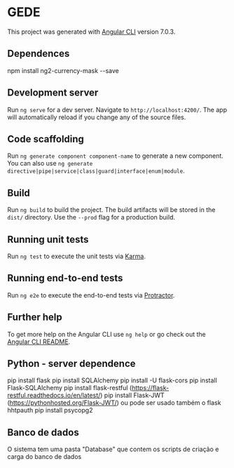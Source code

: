 # GEDE

This project was generated with [Angular CLI](https://github.com/angular/angular-cli) version 7.0.3.


## Dependences
npm install ng2-currency-mask --save

## Development server

Run `ng serve` for a dev server. Navigate to `http://localhost:4200/`. The app will automatically reload if you change any of the source files.

## Code scaffolding

Run `ng generate component component-name` to generate a new component. You can also use `ng generate directive|pipe|service|class|guard|interface|enum|module`.

## Build

Run `ng build` to build the project. The build artifacts will be stored in the `dist/` directory. Use the `--prod` flag for a production build.

## Running unit tests

Run `ng test` to execute the unit tests via [Karma](https://karma-runner.github.io).

## Running end-to-end tests

Run `ng e2e` to execute the end-to-end tests via [Protractor](http://www.protractortest.org/).

## Further help

To get more help on the Angular CLI use `ng help` or go check out the [Angular CLI README](https://github.com/angular/angular-cli/blob/master/README.md).

## Python - server dependence

pip install flask
pip install SQLAlchemy
pip install -U flask-cors
pip install Flask-SQLAlchemy
pip install flask-restful (https://flask-restful.readthedocs.io/en/latest/)
pip install Flask-JWT (https://pythonhosted.org/Flask-JWT/) ou pode ser usado também o 
flask hhtpauth
pip install psycopg2

## Banco de dados
O sistema tem uma pasta "Database" que contem os scripts de criação e carga do banco de dados
